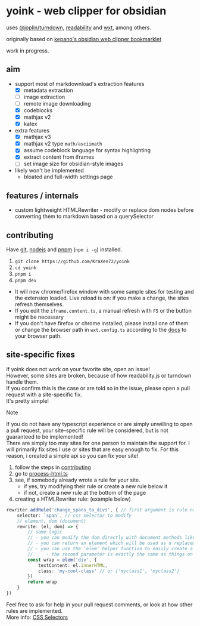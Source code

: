# yoink - web clipper for obsidian
uses [@joplin/turndown](https://github.com/laurent22/joplin/tree/dev/packages/turndown), [readability](https://github.com/mozilla/readability) and [wxt](https://github.com/wxt-dev/wxt), among others.

originally based on [kepano's obsidian web clipper bookmarklet](https://gist.github.com/kepano/90c05f162c37cf730abb8ff027987ca3)  

work in progress.

## aim
- support most of markdownload's extraction features
  - [x] metadata extraction
  - [ ] image extraction
  - [ ] remote image downloading
  - [x] codeblocks
  - [x] mathjax v2
  - [x] katex
- extra features
  - [x] mathjax v3
  - [x] mathjax v2 type `math/asciimath`
  - [x] assume codeblock language for syntax highlighting
  - [x] extract content from iframes
  - [ ] set image size for obsidian-style images
- likely won't be implemented
  - bloated and full-width settings page

## features / internals
- custom lightweight HTMLRewriter - modify or replace dom nodes before converting them to markdown based on a querySelector

## contributing
Have [git](https://git-scm.com/downloads), [nodejs](https://nodejs.org/enhttps://pnpm.io/installation) and [pnpm](https://pnpm.io/installation) (`npm i -g`) installed.
1. `git clone https://github.com/KraXen72/yoink`
2. `cd yoink`
3. `pnpm i`
4. `pnpm dev`
- It will new chrome/firefox window with some sample sites for testing and the extension loaded. Live reload is on: if you make a change, the sites refresh themselves.
- If you edit the `iframe.content.ts`, a manual refresh with `F5` or the button might be necessary
- If you don't have firefox or chrome installed, please install one of them or change the browser path in `wxt.config.ts` according to the [docs](https://wxt.dev/guide/development.html#configure-browser-startup) to your browser path.

## site-specific fixes
If yoink does not work on your favorite site, open an issue!  
However, some sites are broken, because of how readability.js or turndown handle them.  
If you confirm this is the case or are told so in the issue, please open a pull request with a site-specific fix.  
It's pretty simple!

> [!NOTE]  
> If you do not have any typescript experience or are simply unwilling to open a pull request, your site-specific rule will be considered, but is not guaranteed to be implemented!  
> There are simply too may sites for one person to maintain the support for. I will primarily fix sites I use or sites that are easy enough to fix. For this reason, i created a simple api so you can fix your site!

1. follow the steps in [contributing](#contributing)
2. go to [process-html.ts](./lib/process-html.ts)
3. see, if somebody already wrote a rule for your site. 
   - if yes, try modifying their rule or create a new rule below it
   - if not, create a new rule at the bottom of the page
4. creating a HTMLRewriter rule: (example below)  
```ts
rewriter.addRule('change_spans_to_divs', { // first argument is rule name
	selector: `span`, // css selector to modify 
	// element, dom (document)
	rewrite: (el, dom) => {
		// some logic 
		// - you can modify the dom directly with document methods like appendChild, etc
		// - you can return an element which will be used as a replacement for the 'el' element
		// - you can use the 'elem' helper function to easily create a new element
		//     - the second parameter is exactly the same as things on document.createElement, apart from 'class', which can take in a string or an array of classes
		const wrap = elem('div', {
			textContent: el.innerHTML,
			class: 'my-cool-class' // or ['myclass1', 'myclass2']
		})
		return wrap
	}
})
```
Feel free to ask for help in your pull request comments, or look at how other rules are implemented.  
More info: [CSS Selectors](https://developer.mozilla.org/en-US/docs/Learn/CSS/Building_blocks/Selectors)
